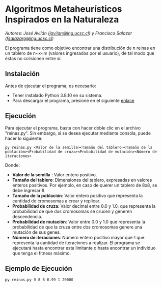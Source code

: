# Algoritmos Metaheurísticos Inspirados en la Naturaleza
*Autores: José Avilán (javilan@ing.ucsc.cl) y Francisco Salazar (fsalazarg@ing.ucsc.cl)*

El programa tiene como objetivo encontrar una distribución de n reinas en un tablero de n~x~m (valores ingresados por el usuario), de tal modo que éstas no colisionen entre sí.

## Instalación
Antes de ejecutar el programa, es necesario:
- Tener instalado Python 3.8.10 en su sistema.
- Para descargar el programa, presione en el siguiente [enlace](https://github.com/FranciscoJavierSG/AMIN---Trabajo-1.git)

## Ejecución 
Para ejecutar el programa, basta con hacer doble clic en el archivo "reinas.py".
Sin embargo, si se desea ejecutar mediante consola, puede hacer lo siguiente:

```       
py reinas.py <Valor de la semilla><Tamaño del tablero><Tamaño de la población><Probabilidad de cruza><Probabilidad de mutación><Número de iteraciones>
```

Donde:
- **Valor de la semilla** :  Valor entero positivo.
- **Tamaño del tablero**: Dimensiones del tablero, expresadas en valores enteros positivos. Por ejemplo, en caso de querer un tablero de 8x8, se debe ingresar 8.
- **Tamaño de la población**: Valor entero positivo que representa la cantidad de cromosomas a crear y replicar.
- **Probabilidad de cruza**: Valor decimal entre 0.0 y 1.0, que representa la probabilidad de que dos cromosomas se crucen y generen descendencia.
- **Probabilidad de mutación**: Valor entre 0.0 y 1.0 que representa la probabilidad de que la cruza entre dos cromosomas genere una mutación de sus genes.
- **Número de iteraciones**: Número entero positivo mayor que 1 que representa la cantidad de iteraciones a realizar. El programa se ejecutará hasta encontrar esta limitante o hasta encontrar un individuo que tenga el fitness máximo.

## Ejemplo de Ejecución

```
py reinas.py 0 8 8 0.99 1 20000
```

